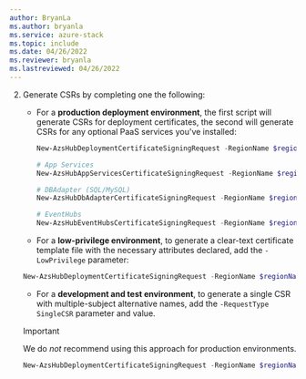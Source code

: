 ```yaml
---
author: BryanLa
ms.author: bryanla
ms.service: azure-stack
ms.topic: include
ms.date: 04/26/2022
ms.reviewer: bryanla
ms.lastreviewed: 04/26/2022
---
```


2. Generate CSRs by completing one the following:

   - For a **production deployment environment**, the first script will generate CSRs for deployment certificates, the second will generate CSRs for any optional PaaS services you've installed:

      ```powershell  
      New-AzsHubDeploymentCertificateSigningRequest -RegionName $regionName -FQDN $externalFQDN -subject $subject -OutputRequestPath $OutputDirectory -IdentitySystem $IdentitySystem
      ```

      ```powershell  
      # App Services
      New-AzsHubAppServicesCertificateSigningRequest -RegionName $regionName -FQDN $externalFQDN -subject $subject -OutputRequestPath $OutputDirectory

      # DBAdapter (SQL/MySQL)
      New-AzsHubDbAdapterCertificateSigningRequest -RegionName $regionName -FQDN $externalFQDN -subject $subject -OutputRequestPath $OutputDirectory

      # EventHubs
      New-AzsHubEventHubsCertificateSigningRequest -RegionName $regionName -FQDN $externalFQDN -subject $subject -OutputRequestPath $OutputDirectory
      ```

   - For a **low-privilege environment**, to generate a clear-text certificate template file with the necessary attributes declared, add the `-LowPrivilege` parameter:

    ```powershell  
    New-AzsHubDeploymentCertificateSigningRequest -RegionName $regionName -FQDN $externalFQDN -subject $subject -OutputRequestPath $OutputDirectory -IdentitySystem $IdentitySystem -LowPrivilege
    ```

   - For a **development and test environment**, to generate a single CSR with multiple-subject alternative names, add the `-RequestType SingleCSR` parameter and value. 

    > [!IMPORTANT]
    > We do *not* recommend using this approach for production environments.

    ```powershell  
    New-AzsHubDeploymentCertificateSigningRequest -RegionName $regionName -FQDN $externalFQDN -RequestType SingleCSR -subject $subject -OutputRequestPath $OutputDirectory -IdentitySystem $IdentitySystem
    ```